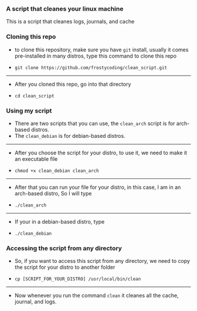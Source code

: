 ### A script that cleanes your linux machine

This is a script that cleanes logs, journals, and cache

### Cloning this repo

* to clone this repository, make sure you have `git` install, usually it comes pre-installed in many distros, type this command to clone this repo
-     git clone https://github.com/frostycoding/clean_script.git
------
* After you cloned this repo, go into that directory
-     cd clean_script

### Using my script

* There are two scripts that you can use, the `clean_arch` script is for arch-based distros.
* The `clean_debian` is for debian-based distros.
-----
* After you choose the script for your distro, to use it, we need to make it an executable file
*     chmod +x clean_debian clean_arch
-----
* After that you can run your file for your distro, in this case, I am in an arch-based distro, So I will type
*     ./clean_arch
-----
* If your in a debian-based distro, type
*     ./clean_debian

### Accessing the script from any directory

* So, if you want to access this script from any directory, we need to copy the script for your distro to another folder
*     cp [SCRIPT_FOR_YOUR_DISTRO] /usr/local/bin/clean
-----
* Now whenever you run the command `clean` it cleanes all the cache, journal, and logs.
